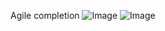 Agile completion
![Image](https://github.com/user-attachments/assets/1c799c1f-7818-4f39-9e36-8bebc0d0c919)
![Image](https://github.com/user-attachments/assets/2b95f428-253b-4d65-917c-247794e3c11d)
